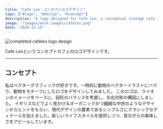 ```yaml
---
title: "Cafe Leo：コンセプトロゴデザイン"
tags: ["#logo", "#design", "#concept"]
description: "A logo designed for Cafe Leo, a conceptual vintage cafe."
image: "/images/work-images/cafeleo.png"
date: "2020-12-15"
---
```


![completed cafeleo logo design](/images/work-images/cafeleo.png)

Cafe Leoというコンセプトカフェのロゴデザインです。
___

## コンセプト

私はベクターグラフィックが好きです。一時的に動物のベクターイラストにハマり、動物をモチーフにしたロゴをデザインしてみました。
このロゴは、ライオンのイメージをベースに、図形のバランスを考慮し、左右対称の構図にしました。
イギリスなどでよく見かけるオーガニックかつ繊細な中世のようなデザインからヒントをもらい、現代デザインの要素であるシンプルさにクラシックなディテールを加えました。新しいライフスタイルを提供しつつ、昔ながらの美味しさをアピールしています。
